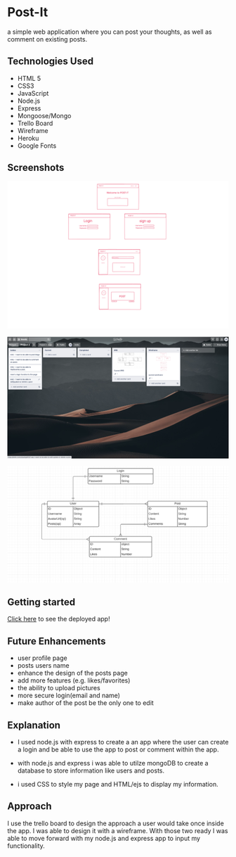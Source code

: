 # Post-It

a simple web application where you can post your thoughts, as well as comment on existing posts.

## Technologies Used
- HTML 5
- CSS3
- JavaScript
- Node.js
- Express
- Mongoose/Mongo
- Trello Board
- Wireframe
- Heroku
- Google Fonts

## Screenshots

![wireframe](./public/img/wireframe.png)

![Trello](./public/img/trello.png)

![ERD](./public/img/ERD.png)

## Getting started

[Click here]() to see the deployed app!

## Future Enhancements

- user profile page
- posts users name
- enhance the design of the posts page
- add more features (e.g. likes/favorites)
- the ability to upload pictures
- more secure login(email and name)
- make author of the post be the only one to edit

## Explanation
- I used node.js with express to create a an app where the user can create a login and be able to use the app to post or comment within the app. 

- with node.js and express i was able to utilze mongoDB to create a database to store information like users and posts.

- i used CSS to style my page and HTML/ejs to display my information.

## Approach

I use the trello board to design the approach a user would take once inside the app. I was able to design it with a wireframe. With those two ready I was able to move forward with my node.js and express app to input my functionality.
